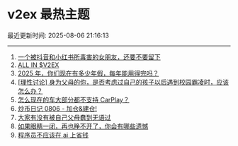 # v2ex 最热主题

最近更新时间: 2025-08-06 21:16:13

--- 
1. [一个被抖音和小红书所毒害的女朋友，还要不要留下](https://www.v2ex.com/t/1150224) 
2. [ALL IN $V2EX](https://www.v2ex.com/t/1150240) 
3. [2025 年，你们现在有多少年假，每年能用得完吗？](https://www.v2ex.com/t/1150241) 
4. [[理性讨论] 身为父母的你，是否考虑过自己的孩子以后遇到校园霸凌时，应该怎么办？](https://www.v2ex.com/t/1150260) 
5. [怎么现在的车大部分都不支持 CarPlay？](https://www.v2ex.com/t/1150268) 
6. [炒币日记 0806 - 加仓&建仓!](https://www.v2ex.com/t/1150258) 
7. [大家有没有被自己父母蠢到无语过](https://www.v2ex.com/t/1150308) 
8. [如果眼睛一闭，再也睁不开了，你会有哪些遗憾](https://www.v2ex.com/t/1150301) 
9. [程序员不应该在 ai 上省钱](https://www.v2ex.com/t/1150361) 
